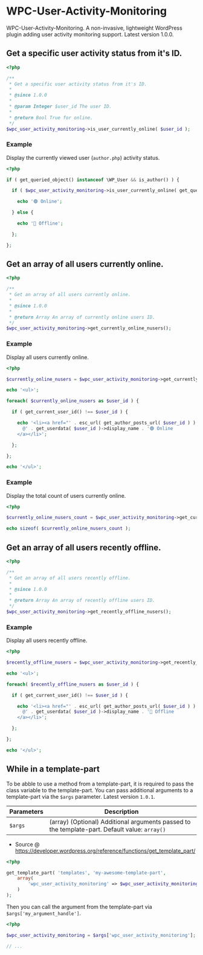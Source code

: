 # WPC-User-Activity-Monitoring
WPC-User-Activity-Monitoring. A non-invasive, lightweight WordPress plugin adding user activity monitoring support. Latest version 1.0.0.

## Get a specific user activity status from it's ID.
```php
<?php 

/**
 * Get a specific user activity status from it's ID.
 *
 * @since 1.0.0
 *
 * @param Integer $user_id The user ID.
 *
 * @return Bool True for online.
 */
$wpc_user_activity_monitoring->is_user_currently_online( $user_id );
```

### Example
Display the currently viewed user (`author.php`) activity status.

```php
<?php 

if ( get_queried_object() instanceof \WP_User && is_author() ) {

  if ( $wpc_user_activity_monitoring->is_user_currently_online( get_queried_object_id() ) ) {

    echo '🟢 Online';

  } else {

    echo '🔴 Offline';

  };

};
```

## Get an array of all users currently online.
```php
<?php 

/**
 * Get an array of all users currently online.
 *
 * @since 1.0.0
 *
 * @return Array An array of currently online users ID.
 */
$wpc_user_activity_monitoring->get_currently_online_nusers();
```

### Example
Display all users currently online.

```php
<?php 

$currently_online_nusers = $wpc_user_activity_monitoring->get_currently_online_nusers(); 

echo '<ul>';

foreach( $currently_online_nusers as $user_id ) {

  if ( get_current_user_id() !== $user_id ) {

    echo '<li><a href="' . esc_url( get_author_posts_url( $user_id ) ) . '">
      @' . get_userdata( $user_id )->display_name . '🟢 Online
    </a></li>';

  };

};

echo '</ul>';
```

### Example
Display the total count of users currently online.

```php
<?php 

$currently_online_nusers_count = $wpc_user_activity_monitoring->get_currently_online_nusers(); 

echo sizeof( $currently_online_nusers_count );
```

## Get an array of all users recently offline.
```php
<?php 

/**
 * Get an array of all users recently offline.
 *
 * @since 1.0.0
 *
 * @return Array An array of recently offline users ID.
 */
$wpc_user_activity_monitoring->get_recently_offline_nusers();
```

### Example
Display all users recently offline.

```php
<?php 

$recently_offline_nusers = $wpc_user_activity_monitoring->get_recently_offline_nusers(); 

echo '<ul>';

foreach( $recently_offline_nusers as $user_id ) {

  if ( get_current_user_id() !== $user_id ) {

    echo '<li><a href="' . esc_url( get_author_posts_url( $user_id ) ) . '">
      @' . get_userdata( $user_id )->display_name . '🔴 Offline
    </a></li>';

  };

};

echo '</ul>';
```

## While in a template-part
To be abble to use a method from a template-part, it is required to pass the class variable to the template-part. You can pass additional arguments to a template-part via the `$args` parameter. Latest version `1.0.1`.

|Parameters|Description|
|-|-|
|`$args`|(array) (Optional) Additional arguments passed to the template-part. Default value: `array()`|

- Source @ https://developer.wordpress.org/reference/functions/get_template_part/

```php
<?php

get_template_part( 'templates', 'my-awesome-template-part', 
    array( 
        'wpc_user_activity_monitoring' => $wpc_user_activity_monitoring, 
    ) 
);
```

Then you can call the argument from the template-part via `$args['my_argument_handle']`.

```php
<?php

$wpc_user_activity_monitoring = $args['wpc_user_activity_monitoring'];

// ...
```
